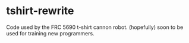 # tshirt-rewrite
Code used by the FRC 5690 t-shirt cannon robot. (hopefully) soon to be used for training new programmers.
